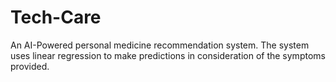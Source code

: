 # Tech-Care
An AI-Powered personal medicine recommendation system.
The system uses linear regression to make predictions in consideration of the symptoms provided.
